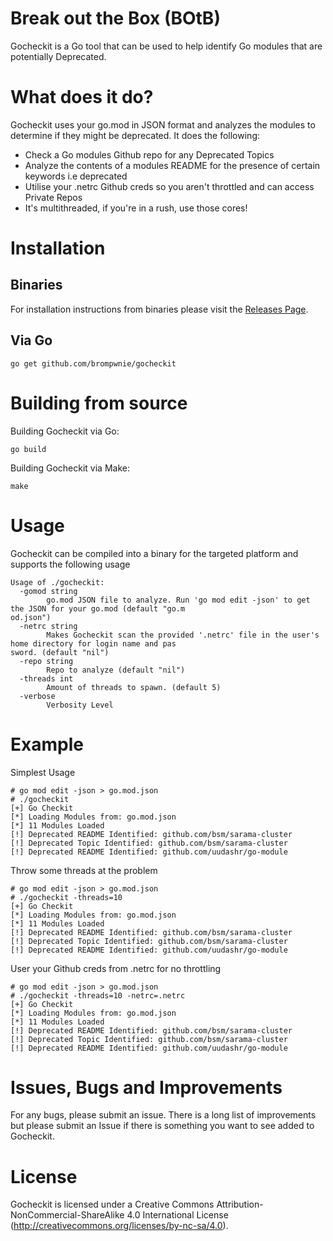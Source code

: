 # Break out the Box (BOtB)
Gocheckit is a Go tool that can be used to help identify Go modules that are potentially Deprecated.

# What does it do?
Gocheckit uses your go.mod in JSON format and analyzes the modules to determine if they might be deprecated. It does the following:
- Check a Go modules Github repo for any Deprecated Topics
- Analyze the contents of a modules README for the presence of certain keywords i.e deprecated
- Utilise your .netrc Github creds so you aren't throttled and can access Private Repos
- It's multithreaded, if you're in a rush, use those cores!

# Installation

## Binaries
For installation instructions from binaries please visit the [Releases Page](https://github.com/brompwnie/gocheckit/releases).

## Via Go
```
go get github.com/brompwnie/gocheckit
```

# Building from source

Building Gocheckit via Go:
```
go build
```
Building Gocheckit via Make:
```
make
```

# Usage
Gocheckit can be compiled into a binary for the targeted platform and supports the following usage
```
Usage of ./gocheckit:
  -gomod string
        go.mod JSON file to analyze. Run 'go mod edit -json' to get the JSON for your go.mod (default "go.m
od.json")
  -netrc string
        Makes Gocheckit scan the provided '.netrc' file in the user's home directory for login name and pas
sword. (default "nil")
  -repo string
        Repo to analyze (default "nil")
  -threads int
        Amount of threads to spawn. (default 5)
  -verbose
        Verbosity Level
```

# Example

Simplest Usage

```
# go mod edit -json > go.mod.json
# ./gocheckit
[+] Go Checkit
[*] Loading Modules from: go.mod.json
[*] 11 Modules Loaded
[!] Deprecated README Identified: github.com/bsm/sarama-cluster
[!] Deprecated Topic Identified: github.com/bsm/sarama-cluster
[!] Deprecated README Identified: github.com/uudashr/go-module
```

Throw some threads at the problem
```
# go mod edit -json > go.mod.json
# ./gocheckit -threads=10
[+] Go Checkit
[*] Loading Modules from: go.mod.json
[*] 11 Modules Loaded
[!] Deprecated README Identified: github.com/bsm/sarama-cluster
[!] Deprecated Topic Identified: github.com/bsm/sarama-cluster
[!] Deprecated README Identified: github.com/uudashr/go-module
```

User your Github creds from .netrc for no throttling
```
# go mod edit -json > go.mod.json
# ./gocheckit -threads=10 -netrc=.netrc
[+] Go Checkit
[*] Loading Modules from: go.mod.json
[*] 11 Modules Loaded
[!] Deprecated README Identified: github.com/bsm/sarama-cluster
[!] Deprecated Topic Identified: github.com/bsm/sarama-cluster
[!] Deprecated README Identified: github.com/uudashr/go-module
```

# Issues, Bugs and Improvements
For any bugs, please submit an issue. There is a long list of improvements but please submit an Issue if there is something you want to see added to Gocheckit.

 # License
 Gocheckit is licensed under a Creative Commons Attribution-NonCommercial-ShareAlike 4.0 International License (http://creativecommons.org/licenses/by-nc-sa/4.0).
